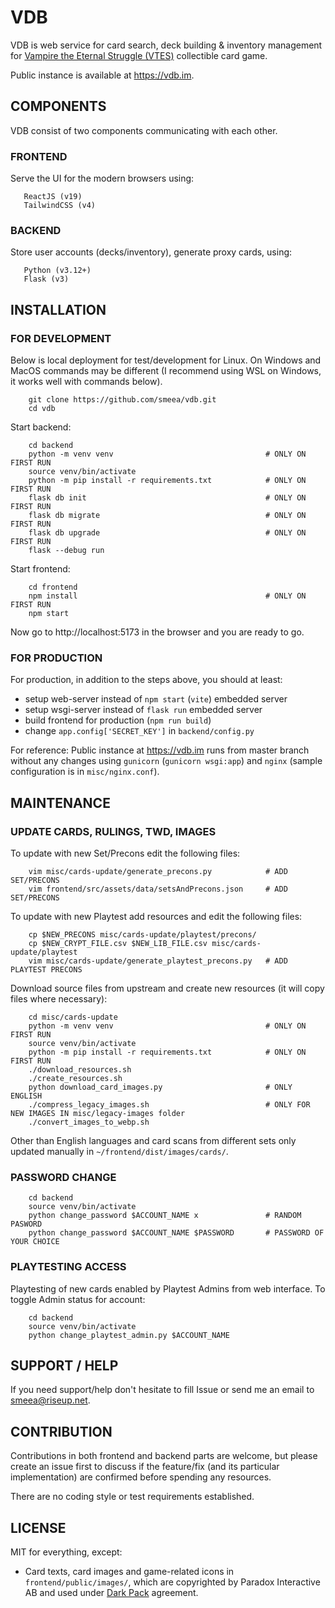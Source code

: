 # VDB

VDB is web service for card search, deck building & inventory management for [Vampire the Eternal Struggle (VTES)](https://www.vekn.net/what-is-v-tes) collectible card game.

Public instance is available at https://vdb.im.

## COMPONENTS

VDB consist of two components communicating with each other.

### FRONTEND
Serve the UI for the modern browsers using:
```
   ReactJS (v19)
   TailwindCSS (v4)
```

### BACKEND
Store user accounts (decks/inventory), generate proxy cards, using:

```
   Python (v3.12+)
   Flask (v3)
```
 
## INSTALLATION

### FOR DEVELOPMENT

Below is local deployment for test/development for Linux.
On Windows and MacOS commands may be different (I recommend using WSL on Windows, it works well with commands below).

```
    git clone https://github.com/smeea/vdb.git
    cd vdb
```

Start backend:
```
    cd backend
    python -m venv venv                                  # ONLY ON FIRST RUN
    source venv/bin/activate
    python -m pip install -r requirements.txt            # ONLY ON FIRST RUN
    flask db init                                        # ONLY ON FIRST RUN
    flask db migrate                                     # ONLY ON FIRST RUN
    flask db upgrade                                     # ONLY ON FIRST RUN
    flask --debug run
```

Start frontend:
```
    cd frontend
    npm install                                          # ONLY ON FIRST RUN
    npm start
```

Now go to http://localhost:5173 in the browser and you are ready to go.

### FOR PRODUCTION

For production, in addition to the steps above, you should at least:
* setup web-server instead of `npm start` (`vite`) embedded server
* setup wsgi-server instead of `flask run` embedded server
* build frontend for production (`npm run build`)
* change `app.config['SECRET_KEY']` in `backend/config.py`

For reference:
Public instance at https://vdb.im runs from master branch without any changes using `gunicorn` (`gunicorn wsgi:app`) and `nginx` (sample configuration is in `misc/nginx.conf`).


## MAINTENANCE

### UPDATE CARDS, RULINGS, TWD, IMAGES

To update with new Set/Precons edit the following files:
```
    vim misc/cards-update/generate_precons.py            # ADD SET/PRECONS
    vim frontend/src/assets/data/setsAndPrecons.json     # ADD SET/PRECONS
```

To update with new Playtest add resources and edit the following files:
```
    cp $NEW_PRECONS misc/cards-update/playtest/precons/
    cp $NEW_CRYPT_FILE.csv $NEW_LIB_FILE.csv misc/cards-update/playtest
    vim misc/cards-update/generate_playtest_precons.py   # ADD PLAYTEST PRECONS
```

Download source files from upstream and create new resources (it will copy files where necessary):
```
    cd misc/cards-update
    python -m venv venv                                  # ONLY ON FIRST RUN
    source venv/bin/activate
    python -m pip install -r requirements.txt            # ONLY ON FIRST RUN
    ./download_resources.sh
    ./create_resources.sh
    python download_card_images.py                       # ONLY ENGLISH
    ./compress_legacy_images.sh                          # ONLY FOR NEW IMAGES IN misc/legacy-images folder
    ./convert_images_to_webp.sh
```
Other than English languages and card scans from different sets only updated manually in `~/frontend/dist/images/cards/`.

### PASSWORD CHANGE
```
    cd backend
    source venv/bin/activate
    python change_password $ACCOUNT_NAME x               # RANDOM PASWORD
    python change_password $ACCOUNT_NAME $PASSWORD       # PASSWORD OF YOUR CHOICE
```

### PLAYTESTING ACCESS
Playtesting of new cards enabled by Playtest Admins from web interface.
To toggle Admin status for account:
```
    cd backend
    source venv/bin/activate
    python change_playtest_admin.py $ACCOUNT_NAME
```

## SUPPORT / HELP
If you need support/help don't hesitate to fill Issue or send me an email to smeea@riseup.net.

## CONTRIBUTION
Contributions in both frontend and backend parts are welcome, but please create an issue first to discuss if the feature/fix (and its particular implementation) are confirmed before spending any resources.

There are no coding style or test requirements established.

## LICENSE
MIT for everything, except:
- Card texts, card images and game-related icons in `frontend/public/images/`, which are copyrighted by Paradox Interactive AB and used under [Dark Pack](https://www.paradoxinteractive.com/games/world-of-darkness/community/dark-pack-agreement) agreement.
